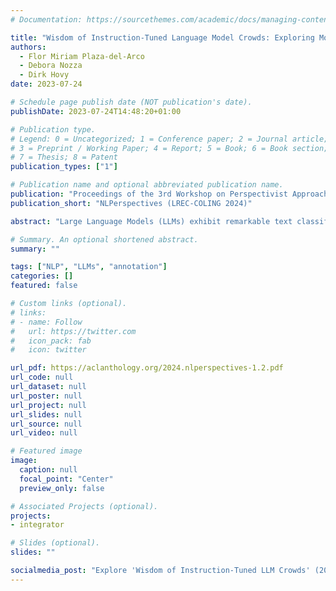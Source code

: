 ```yaml
---
# Documentation: https://sourcethemes.com/academic/docs/managing-content/

title: "Wisdom of Instruction-Tuned Language Model Crowds: Exploring Model Label Variation"
authors:
  - Flor Miriam Plaza-del-Arco
  - Debora Nozza
  - Dirk Hovy
date: 2023-07-24

# Schedule page publish date (NOT publication's date).
publishDate: 2023-07-24T14:48:20+01:00

# Publication type.
# Legend: 0 = Uncategorized; 1 = Conference paper; 2 = Journal article;
# 3 = Preprint / Working Paper; 4 = Report; 5 = Book; 6 = Book section;
# 7 = Thesis; 8 = Patent
publication_types: ["1"]

# Publication name and optional abbreviated publication name.
publication: "Proceedings of the 3rd Workshop on Perspectivist Approaches to NLP (NLPerspectives) @ LREC-COLING 2024"
publication_short: "NLPerspectives (LREC-COLING 2024)"

abstract: "Large Language Models (LLMs) exhibit remarkable text classification capabilities, excelling in zero- and few-shot learning (ZSL and FSL) scenarios. However, since they are trained on different datasets, performance varies widely across tasks between those models. Recent studies emphasize the importance of considering human label variation in data annotation. However, how human label variation applies to LLMs remains unexplored. Given this likely model specialization, we ask: Do aggregate LLM labels improve over individual models (as for human annotators)? We evaluate four recent instruction-tuned LLMs as annotators on five subjective tasks across four languages. We use ZSL and FSL setups and label aggregation from human annotation. Aggregated LLM labels outperform individual models significantly, benefiting from specialization in diverse tasks or languages. Surprisingly, FSL does not surpass ZSL, as it depends on the quality of the selected examples. However, there seems to be no good information-theoretical strategy to select those. We find that no LLM method rivals even simple supervised models. We also discuss the tradeoffs in accuracy, cost, and moral/ethical considerations between LLM and human annotation."

# Summary. An optional shortened abstract.
summary: ""

tags: ["NLP", "LLMs", "annotation"]
categories: []
featured: false

# Custom links (optional).
# links:
# - name: Follow
#   url: https://twitter.com
#   icon_pack: fab
#   icon: twitter

url_pdf: https://aclanthology.org/2024.nlperspectives-1.2.pdf
url_code: null
url_dataset: null
url_poster: null
url_project: null
url_slides: null
url_source: null
url_video: null

# Featured image
image:
  caption: null
  focal_point: "Center"
  preview_only: false

# Associated Projects (optional).
projects:
- integrator

# Slides (optional).
slides: ""

socialmedia_post: "Explore 'Wisdom of Instruction-Tuned LLM Crowds' (2023). LLM labels outperform single models in tasks & languages. But few-shot can't top zero-shot. Supervised models rule."
---
```

